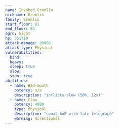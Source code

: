 ```yaml
---
name: Invoked Gremlin
nickname: Gremlin
family: Gremlin
start_floor: 81
end_floor: 83
agro: Sight
hp: 551719
attack_damage: 20000
attack_type: Physical
vulnerabilities:
  bind: 
  heavy: 
  sleep: true
  slow: 
  stun: true
abilities:
  - name: Bad-mouth
    potency: n/a
    description: "inflicts slow (50%, 12s)"
  - name: Claw
    potency: 4000
    type: Physical
    description: "conal AoE with late telegraph"
    warning: directional
---
```


